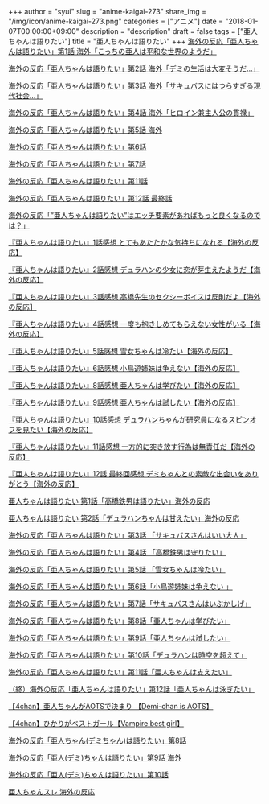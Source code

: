 +++
author = "syui"
slug = "anime-kaigai-273"
share_img = "/img/icon/anime-kaigai-273.png"
categories = ["アニメ"]
date = "2018-01-07T00:00:00+09:00"
description = "description"
draft = false
tags = ["亜人ちゃんは語りたい"]
title = "亜人ちゃんは語りたい"
+++
<a href="http://honyakutyuihou.hatenablog.com/entry/2017/01/08/105428" rel="nofollow" target="_blank" title="海外の反応「亜人ちゃんは語りたい」第1話 海外「こっちの亜人は平和な世界のようだ」">海外の反応「亜人ちゃんは語りたい」第1話 海外「こっちの亜人は平和な世界のようだ」</a>

<a href="http://honyakutyuihou.hatenablog.com/entry/2017/01/15/105730" rel="nofollow" target="_blank" title="海外の反応「亜人ちゃんは語りたい」第2話 海外「デミの生活は大変そうだ...」">海外の反応「亜人ちゃんは語りたい」第2話 海外「デミの生活は大変そうだ...」</a>

<a href="http://honyakutyuihou.hatenablog.com/entry/2017/01/22/120050" rel="nofollow" target="_blank" title="海外の反応「亜人ちゃんは語りたい」第3話 海外「サキュバスにはつらすぎる現代社会...」">海外の反応「亜人ちゃんは語りたい」第3話 海外「サキュバスにはつらすぎる現代社会...」</a>

<a href="http://honyakutyuihou.hatenablog.com/entry/2017/01/29/111204" rel="nofollow" target="_blank" title="海外の反応「亜人ちゃんは語りたい」第4話 海外「ヒロイン兼主人公の貫禄」">海外の反応「亜人ちゃんは語りたい」第4話 海外「ヒロイン兼主人公の貫禄」</a>

<a href="http://honyakutyuihou.hatenablog.com/entry/2017/02/05/095830" rel="nofollow" target="_blank" title="海外の反応「亜人ちゃんは語りたい」第5話 海外">海外の反応「亜人ちゃんは語りたい」第5話 海外</a>

<a href="http://honyakutyuihou.hatenablog.com/entry/2017/02/12/105509" rel="nofollow" target="_blank" title="海外の反応「亜人ちゃんは語りたい」第6話">海外の反応「亜人ちゃんは語りたい」第6話</a>

<a href="http://honyakutyuihou.hatenablog.com/entry/2017/02/19/102130" rel="nofollow" target="_blank" title="海外の反応「亜人ちゃんは語りたい」第7話">海外の反応「亜人ちゃんは語りたい」第7話</a>

<a href="http://honyakutyuihou.hatenablog.com/entry/2017/03/19/082531" rel="nofollow" target="_blank" title="海外の反応「亜人ちゃんは語りたい」第11話">海外の反応「亜人ちゃんは語りたい」第11話</a>

<a href="http://honyakutyuihou.hatenablog.com/entry/2017/03/26/100237" rel="nofollow" target="_blank" title="海外の反応「亜人ちゃんは語りたい」第12話 最終話">海外の反応「亜人ちゃんは語りたい」第12話 最終話</a>

<a href="http://kaigai-otaku.jp/anime/question/2017winter002" rel="nofollow" target="_blank" title="海外の反応「”亜人ちゃんは語りたい”はエッチ要素があればもっと良くなるのでは？」">海外の反応「”亜人ちゃんは語りたい”はエッチ要素があればもっと良くなるのでは？」</a>

<a href="http://kaiotahan.com/archives/1463" rel="nofollow" target="_blank" title="『亜人ちゃんは語りたい』1話感想 とてもあたたかな気持ちになれる【海外の反応】">『亜人ちゃんは語りたい』1話感想 とてもあたたかな気持ちになれる【海外の反応】</a>

<a href="http://kaiotahan.com/archives/1566" rel="nofollow" target="_blank" title="『亜人ちゃんは語りたい』2話感想 デュラハンの少女に恋が芽生えたようだ【海外の反応】">『亜人ちゃんは語りたい』2話感想 デュラハンの少女に恋が芽生えたようだ【海外の反応】</a>

<a href="http://kaiotahan.com/archives/1659" rel="nofollow" target="_blank" title="『亜人ちゃんは語りたい』3話感想 高橋先生のセクシーボイスは反則だよ【海外の反応】">『亜人ちゃんは語りたい』3話感想 高橋先生のセクシーボイスは反則だよ【海外の反応】</a>

<a href="http://kaiotahan.com/archives/1727" rel="nofollow" target="_blank" title=" 『亜人ちゃんは語りたい』4話感想 一度も抱きしめてもらえない女性がいる【海外の反応】"> 『亜人ちゃんは語りたい』4話感想 一度も抱きしめてもらえない女性がいる【海外の反応】</a>

<a href="http://kaiotahan.com/archives/1796" rel="nofollow" target="_blank" title="『亜人ちゃんは語りたい』5話感想 雪女ちゃんは冷たい【海外の反応】">『亜人ちゃんは語りたい』5話感想 雪女ちゃんは冷たい【海外の反応】</a>

<a href="http://kaiotahan.com/archives/1868" rel="nofollow" target="_blank" title=" 『亜人ちゃんは語りたい』6話感想 小鳥遊姉妹は争えない【海外の反応】"> 『亜人ちゃんは語りたい』6話感想 小鳥遊姉妹は争えない【海外の反応】</a>

<a href="http://kaiotahan.com/archives/1962" rel="nofollow" target="_blank" title="『亜人ちゃんは語りたい』8話感想 亜人ちゃんは学びたい【海外の反応】">『亜人ちゃんは語りたい』8話感想 亜人ちゃんは学びたい【海外の反応】</a>

<a href="http://kaiotahan.com/archives/2043" rel="nofollow" target="_blank" title=" 『亜人ちゃんは語りたい』9話感想 亜人ちゃんは試したい【海外の反応】"> 『亜人ちゃんは語りたい』9話感想 亜人ちゃんは試したい【海外の反応】</a>

<a href="http://kaiotahan.com/archives/2115" rel="nofollow" target="_blank" title="『亜人ちゃんは語りたい』10話感想 デュラハンちゃんが研究員になるスピンオフを見たい【海外の反応】">『亜人ちゃんは語りたい』10話感想 デュラハンちゃんが研究員になるスピンオフを見たい【海外の反応】</a>

<a href="http://kaiotahan.com/archives/2177" rel="nofollow" target="_blank" title="『亜人ちゃんは語りたい』11話感想 一方的に突き放す行為は無責任だ【海外の反応】">『亜人ちゃんは語りたい』11話感想 一方的に突き放す行為は無責任だ【海外の反応】</a>

<a href="http://kaiotahan.com/archives/2228" rel="nofollow" target="_blank" title="『亜人ちゃんは語りたい』12話 最終回感想 デミちゃんとの素敵な出会いをありがとう【海外の反応】">『亜人ちゃんは語りたい』12話 最終回感想 デミちゃんとの素敵な出会いをありがとう【海外の反応】</a>

<a href="http://www.anihon.com/entry/2017/01/08/110300" rel="nofollow" target="_blank" title="亜人ちゃんは語りたい 第1話「高橋鉄男は語りたい」海外の反応">亜人ちゃんは語りたい 第1話「高橋鉄男は語りたい」海外の反応</a>

<a href="http://www.anihon.com/entry/2017/01/15/110000" rel="nofollow" target="_blank" title="亜人ちゃんは語りたい 第2話「デュラハンちゃんは甘えたい」海外の反応">亜人ちゃんは語りたい 第2話「デュラハンちゃんは甘えたい」海外の反応</a>

<a href="http://www.anihon.com/entry/2017/01/22/110000" rel="nofollow" target="_blank" title="海外の反応「亜人ちゃんは語りたい」第3話 「サキュバスさんはいい大人」">海外の反応「亜人ちゃんは語りたい」第3話 「サキュバスさんはいい大人」</a>

<a href="http://www.anihon.com/entry/2017/01/29/110000" rel="nofollow" target="_blank" title="海外の反応「亜人ちゃんは語りたい」第4話 「高橋鉄男は守りたい」">海外の反応「亜人ちゃんは語りたい」第4話 「高橋鉄男は守りたい」</a>

<a href="http://www.anihon.com/entry/2017/02/05/103000" rel="nofollow" target="_blank" title="海外の反応「亜人ちゃんは語りたい」第5話 「雪女ちゃんは冷たい」">海外の反応「亜人ちゃんは語りたい」第5話 「雪女ちゃんは冷たい」</a>

<a href="http://www.anihon.com/entry/2017/02/12/100000" rel="nofollow" target="_blank" title="海外の反応「亜人ちゃんは語りたい」第6話「小鳥遊姉妹は争えない 」">海外の反応「亜人ちゃんは語りたい」第6話「小鳥遊姉妹は争えない 」</a>

<a href="http://www.anihon.com/entry/2017/02/19/103000" rel="nofollow" target="_blank" title="海外の反応「亜人ちゃんは語りたい」第7話「サキュバスさんはいぶかしげ」">海外の反応「亜人ちゃんは語りたい」第7話「サキュバスさんはいぶかしげ」</a>

<a href="http://www.anihon.com/entry/2017/02/26/110000" rel="nofollow" target="_blank" title="海外の反応「亜人ちゃんは語りたい」第8話「亜人ちゃんは学びたい」">海外の反応「亜人ちゃんは語りたい」第8話「亜人ちゃんは学びたい」</a>

<a href="http://www.anihon.com/entry/2017/03/05/100000" rel="nofollow" target="_blank" title="海外の反応「亜人ちゃんは語りたい」第9話「亜人ちゃんは試したい」">海外の反応「亜人ちゃんは語りたい」第9話「亜人ちゃんは試したい」</a>

<a href="http://www.anihon.com/entry/2017/03/12/101800" rel="nofollow" target="_blank" title="海外の反応「亜人ちゃんは語りたい」第10話「デュラハンは時空を超えて」">海外の反応「亜人ちゃんは語りたい」第10話「デュラハンは時空を超えて」</a>

<a href="http://www.anihon.com/entry/2017/03/19/103000" rel="nofollow" target="_blank" title="海外の反応「亜人ちゃんは語りたい」第11話「亜人ちゃんは支えたい」">海外の反応「亜人ちゃんは語りたい」第11話「亜人ちゃんは支えたい」</a>

<a href="http://www.anihon.com/entry/2017/03/26/105100" rel="nofollow" target="_blank" title="（終）海外の反応「亜人ちゃんは語りたい」第12話「亜人ちゃんは泳ぎたい」">（終）海外の反応「亜人ちゃんは語りたい」第12話「亜人ちゃんは泳ぎたい」</a>

<a href="http://kaigai2chsokuhou.com/2017/01/11/demi-chan-is-aots/" rel="nofollow" target="_blank" title="【4chan】亜人ちゃんがAOTSで決まり 【Demi-chan is AOTS】">【4chan】亜人ちゃんがAOTSで決まり 【Demi-chan is AOTS】</a>


<a href="http://kaigai2chsokuhou.com/2017/01/18/vampire-best-girl/" rel="nofollow" target="_blank" title=" 【4chan】ひかりがベストガール【Vampire best girl】"> 【4chan】ひかりがベストガール【Vampire best girl】</a>


<a href="http://honyakutyuihou.hatenablog.com/entry/2017/02/26/101902" rel="nofollow" target="_blank" title="海外の反応「亜人ちゃん(デミちゃん)は語りたい」第8話">海外の反応「亜人ちゃん(デミちゃん)は語りたい」第8話</a>


<a href="http://honyakutyuihou.hatenablog.com/entry/2017/03/05/103620" rel="nofollow" target="_blank" title="海外の反応「亜人(デミ)ちゃんは語りたい」第9話 海外">海外の反応「亜人(デミ)ちゃんは語りたい」第9話 海外</a>


<a href="http://honyakutyuihou.hatenablog.com/entry/2017/03/12/093303" rel="nofollow" target="_blank" title="海外の反応「亜人(デミ)ちゃんは語りたい」第10話">海外の反応「亜人(デミ)ちゃんは語りたい」第10話</a>


<a href="http://animekaigai.blogspot.com/2017/03/blog-post_10.html" rel="nofollow" target="_blank" title="亜人ちゃんスレ 海外の反応">亜人ちゃんスレ 海外の反応</a>

